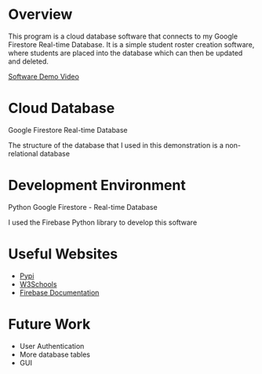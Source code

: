 # Overview

This program is a cloud database software that connects to my Google Firestore Real-time Database. It is a simple student roster creation software, where students are placed into the database which can then be updated and deleted. 

[Software Demo Video](https://youtu.be/h1qJCdGOmK4)

# Cloud Database

Google Firestore Real-time Database

The structure of the database that I used in this demonstration is a non-relational database

# Development Environment

Python
Google Firestore - Real-time Database 

I used the Firebase Python library to develop this software

# Useful Websites

- [Pypi](https://pypi.org/project/firebase/)
- [W3Schools](https://www.w3schools.com/python/)
- [Firebase Documentation](https://firebase.google.com/docs/reference/admin/python)

# Future Work

- User Authentication
- More database tables
- GUI

